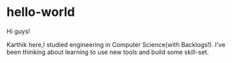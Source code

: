 # hello-world

Hi guys!

Karthik here,I studied engineering in Computer Science(with Backlogs!).
I've been thinking about learning to use new tools and build some skill-set.
